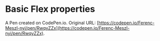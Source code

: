 # Basic Flex properties

A Pen created on CodePen.io. Original URL: [https://codepen.io/Ferenc-Meszl-nyi/pen/RwqyZZx](https://codepen.io/Ferenc-Meszl-nyi/pen/RwqyZZx).


